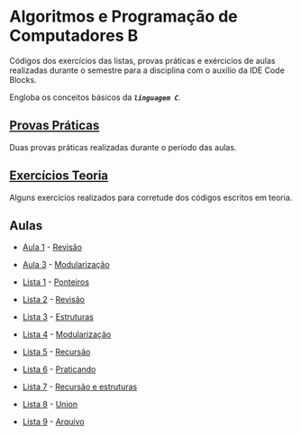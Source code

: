 # Algoritmos e Programação de Computadores B

Códigos dos exercícios das listas, provas práticas e exércicios de aulas realizadas durante o semestre para a disciplina com o auxílio da IDE Code Blocks.

Engloba os conceitos básicos da ***`linguagem C`***.

## [Provas Práticas](/Exercícios%20APC%20B/ativ%20nota/)
Duas provas práticas realizadas durante o período das aulas.

## [Exercícios Teoria](/Exercícios%20APC%20B/Exs%20teoria/)
Alguns exercícios realizados para corretude dos códigos escritos em teoria.

## Aulas
* [Aula 1](/Exercícios%20APC%20B/aula%201%20revisao/AULA_01_PRATICA_REVISÃO.pdf) - [Revisão](/Exercícios%20APC%20B/aula%201%20revisao/)
* [Aula 3](/Exercícios%20APC%20B/Aula%203%20modularização/AULA_PRÁTICA_03_MODULARIZAÇÃO.pdf) - [Modularização](/Exercícios%20APC%20B/Aula%203%20modularização/)

* [Lista 1](/Exercícios%20APC%20B/lista%201%20ponteiros/LISTA_01_PONTEIROS_MODULARIZAÇÃO.pdf) - [Ponteiros](/Exercícios%20APC%20B/lista%201%20ponteiros/)
* [Lista 2](/Exercícios%20APC%20B/Lista%202%20revisão/AULA_02_PRATICA_REVISÃO.pdf) - [Revisão](/Exercícios%20APC%20B/Lista%202%20revisão/)
* [Lista 3](/Exercícios%20APC%20B/LISTA%203%20ESTRUTURAS/LISTA_03_ESTRUTURAS.pdf) - [Estruturas](/Exercícios%20APC%20B/LISTA%203%20ESTRUTURAS/)
* [Lista 4](/Exercícios%20APC%20B/Lista%204%20modularização/AULA_PRÁTICA_04_MODULARIZAÇÃO.pdf) - [Modularização](/Exercícios%20APC%20B/Lista%204%20modularização/)
* [Lista 5](/Exercícios%20APC%20B/Lista%205%20recursão/AULA_PRÁTICA_05_RECURSÃO.pdf) - [Recursão](/Exercícios%20APC%20B/Lista%205%20recursão/)
* [Lista 6](/Exercícios%20APC%20B/lista%206%20praticando/AULA_PRÁTICA_06_PRATICANDO.pdf) - [Praticando](/Exercícios%20APC%20B/lista%206%20praticando/)
* [Lista 7](/Exercícios%20APC%20B/lista%207%20recursão%20e%20estruturas/AULA_PRÁTICA_07_RECURSÃO_ESTRUTURAS.pdf) - [Recursão e estruturas](/Exercícios%20APC%20B/lista%207%20recursão%20e%20estruturas/)
* [Lista 8](/Exercícios%20APC%20B/Lista%208%20Union/AULA_PRÁTICA_08_ESTRUTURA_UNIAO.pdf) - [Union](/Exercícios%20APC%20B/Lista%208%20Union/)
* [Lista 9](/Exercícios%20APC%20B/Lista%209%20arquivo/AULA_PRÁTICA_09_ARQUIVOS.pdf) - [Arquivo](/Exercícios%20APC%20B/Lista%209%20arquivo/)